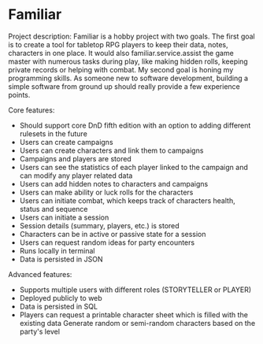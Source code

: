 # Familiar
Project description:
Familiar is a hobby project with two goals. 
The first goal is to create a tool for tabletop RPG players to keep their data, notes, characters in one place. It would also familiar.service.assist the game master with numerous tasks during play, like making hidden rolls, keeping private records or helping with combat.
My second goal is honing my programming skills. As someone new to software development, building a simple software from ground up should really provide a few experience points.

Core features:
* Should support core DnD fifth edition with an option to adding different rulesets in the future
* Users can create campaigns
* Users can create characters and link them to campaigns
* Campaigns and players are stored
* Users can see the statistics of each player linked to the campaign and can modify any player related data
* Users can add hidden notes to characters and campaigns
* Users can make ability or luck rolls for the characters
* Users can initiate combat, which keeps track of characters health, status and sequence
* Users can initiate a session
* Session details (summary, players, etc.) is stored
* Characters can be in active or passive state for a session
* Users can request random ideas for party encounters
* Runs locally in terminal
* Data is persisted in JSON

Advanced features:
* Supports multiple users with different roles (STORYTELLER or PLAYER)
* Deployed publicly to web
* Data is persisted in SQL
* Players can request a printable character sheet which is filled with the existing data
Generate random or semi-random characters based on the party's level